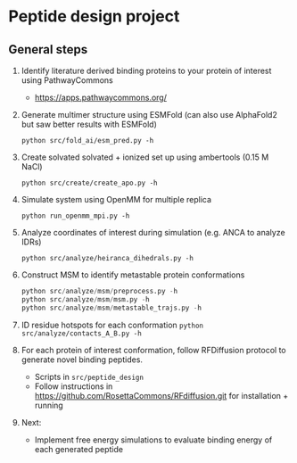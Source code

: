# Peptide design project

## General steps
 1. Identify literature derived binding proteins to your protein of interest using PathwayCommons
    - https://apps.pathwaycommons.org/
 2. Generate multimer structure using ESMFold (can also use AlphaFold2 but saw better results with ESMFold)
    
    `python src/fold_ai/esm_pred.py -h`
 3. Create solvated solvated + ionized set up using ambertools (0.15 M NaCl)
    
    `python src/create/create_apo.py -h`
 4. Simulate system using OpenMM for multiple replica
    
    `python run_openmm_mpi.py -h`
 5. Analyze coordinates of interest during simulation (e.g. ANCA to analyze IDRs)
    
    `python src/analyze/heiranca_dihedrals.py -h`
 6. Construct MSM to identify metastable protein conformations
    
    ```python
    python src/analyze/msm/preprocess.py -h
    python src/analyze/msm/msm.py -h
    python src/analyze/msm/metastable_trajs.py -h

    ```

 7. ID residue hotspots for each conformation
    `python src/analyze/contacts_A_B.py -h`
 8. For each protein of interest conformation, follow RFDiffusion protocol to generate novel binding peptides.
    - Scripts in `src/peptide_design`
    - Follow instructions in https://github.com/RosettaCommons/RFdiffusion.git for installation + running
 9. Next:
    - Implement free energy simulations to evaluate binding energy of each generated peptide

